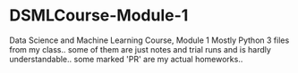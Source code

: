 # DSMLCourse-Module-1
Data Science and Machine Learning Course, Module 1
Mostly Python 3 files from my class.. some of them are just notes and trial runs and is hardly understandable..
some marked 'PR' are my actual homeworks..
